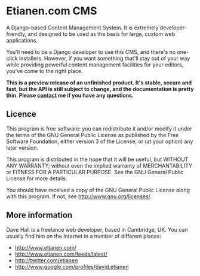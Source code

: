 Etianen.com CMS
===============

A Django-based Content Management System. It is extremely developer-friendly,
and designed to be used as the basis for large, custom web applications.

You'll need to be a Django developer to use this CMS, and there's no one-click
installers. However, if you want something that'll stay out of your way while
providing powerful content management facilities for your editors, you've come
to the right place.

**This is a preview release of an unfinished product. It's stable, secure and
fast, but the API is still subject to change, and the documentation is pretty
thin. Please [contact](mailto:dave@etianen.com) me if you have any questions.**


Licence
-------

This program is free software: you can redistribute it and/or modify it under
the terms of the GNU General Public License as published by the Free Software
Foundation, either version 3 of the License, or (at your option) any later
version.

This program is distributed in the hope that it will be useful, but WITHOUT ANY
WARRANTY; without even the implied warranty of MERCHANTABILITY or FITNESS FOR A
PARTICULAR PURPOSE.  See the GNU General Public License for more details.

You should have received a copy of the GNU General Public License along with
this program.  If not, see <http://www.gnu.org/licenses/>.


More information
----------------

Dave Hall is a freelance web developer, based in Cambridge, UK. You can usually
find him on the Internet in a number of different places:

*   http://www.etianen.com/
*   http://www.etianen.com/feeds/latest/
*   http://twitter.com/etianen
*   http://www.google.com/profiles/david.etianen